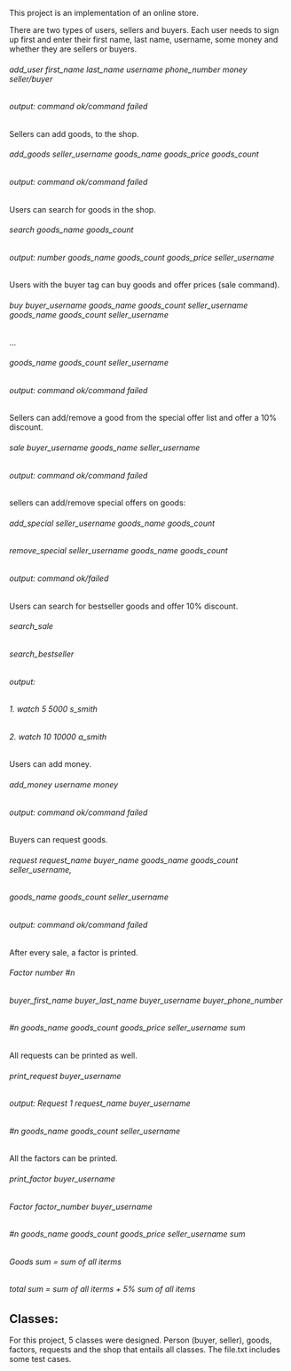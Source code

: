This project is an implementation of an online store.

There are two types of users, sellers and buyers. 
Each user needs to sign up first and enter their first name, last name, username, some money and whether they are sellers or buyers. 
###### *add_user first_name last_name username phone_number money seller/buyer*
###### *output: command ok/command failed*

Sellers can add goods, to the shop. 
###### *add_goods seller_username goods_name goods_price goods_count*
###### *output: command ok/command failed*

Users can search for goods in the shop.
###### *search goods_name goods_count*
###### *output: number goods_name goods_count goods_price seller_username*

Users with the buyer tag can buy goods and offer prices (sale command). 
###### *buy buyer_username goods_name goods_count seller_username goods_name goods_count seller_username* 
...
###### *goods_name goods_count seller_username* 
###### *output: command ok/command failed*

Sellers can add/remove a good from the special offer list and offer a 10% discount. 
###### *sale buyer_username goods_name seller_username* 
###### *output: command ok/command failed*

sellers can add/remove special offers on goods:
###### *add_special seller_username goods_name goods_count*  
###### *remove_special seller_username goods_name goods_count*
###### *output: command ok/failed*

Users can search for bestseller goods and offer 10% discount.
###### *search_sale*
###### *search_bestseller*
###### *output:* 
###### *1. watch 5 5000 s_smith*
###### *2. watch 10 10000 a_smith*

Users can add money. 
###### *add_money username money*
###### *output: command ok/command failed*

Buyers can request goods.
###### *request request_name buyer_name goods_name goods_count seller_username,* 
###### *goods_name goods_count seller_username*
###### *output: command ok/command failed*

After every sale, a factor is printed. 
###### *Factor number #n*
###### *buyer_first_name buyer_last_name buyer_username buyer_phone_number* 
###### *#n goods_name goods_count goods_price seller_username sum*

All requests can be printed as well. 
###### *print_request buyer_username*
###### *output: Request 1 request_name buyer_username* 
###### *#n goods_name goods_count seller_username*

All the factors can be printed. 
###### *print_factor buyer_username*
###### *Factor factor_number buyer_username*
###### *#n goods_name goods_count goods_price seller_username sum*
###### *Goods sum = sum of all iterms*
###### *total sum = sum of all iterms + 5% sum of all items*

## Classes:
For this project, 5 classes were designed. Person (buyer, seller), goods, factors, requests and the shop that entails all classes. 
The file.txt includes some test cases. 


